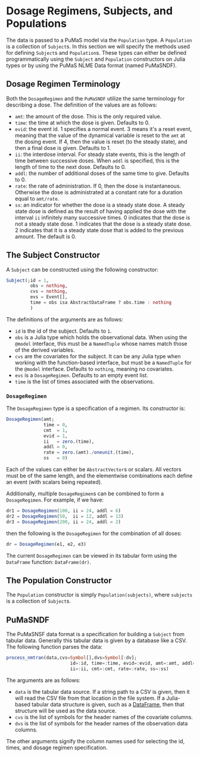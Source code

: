 # Dosage Regimens, Subjects, and Populations

The data is passed to a PuMaS model via the `Population` type. A `Population` is
a collection of `Subject`s. In this section we will specify the methods used
for defining `Subject`s and `Population`s. These types can either be defined
programmatically using the `Subject` and `Population` constructors on Julia types
or by using the PuMaS NLME Data format (named PuMaSNDF).

## Dosage Regimen Terminology

Both the `DosageRegimen` and the `PuMaSNDF` utilize the same terminology for
describing a dose. The definition of the values are as follows:

- `amt`: the amount of the dose. This is the only required value.
- `time`: the time at which the dose is given. Defaults to 0.
- `evid`: the event id. 1 specifies a normal event. 3 means it's a reset event,
  meaning that the value of the dynamical variable is reset to the `amt` at the
  dosing event. If 4, then the value is reset (to the steady state), and then
  a final dose is given. Defaults to 1.
- `ii`: the interdose interval. For steady state events, this is the length of
  time between successive doses. When `addl` is specified, this is the length
  of time to the next dose. Defaults to 0.
- `addl`: the number of additional doses of the same time to give. Defaults to 0.
- `rate`: the rate of administration. If 0, then the dose is instantaneous.
  Otherwise the dose is administrated at a constant rate for a duration equal
  to `amt/rate`.
- `ss`: an indicator for whether the dose is a steady state dose. A steady state
  dose is defined as the result of having applied the dose with the interval `ii`
  infinitely many successive times. 0 indicates that the dose is not a steady
  state dose. 1 indicates that the dose is a steady state dose. 2 indicates that
  it is a steady state dose that is added to the previous amount. The default
  is 0.

## The Subject Constructor

A `Subject` can be constructed using the following constructor:

```julia
Subject(;id = 1,
         obs = nothing,
         cvs = nothing,
         evs = Event[],
         time = obs isa AbstractDataFrame ? obs.time : nothing
         )
```

The definitions of the arguments are as follows:

- `id` is the id of the subject. Defaults to `1`.
- `obs` is a Julia type which holds the observational data. When using the
  `@model` interface, this must be a `NamedTuple` whose names match those
  of the derived variables.
- `cvs` are the covariates for the subject. It can be any Julia type when working
  with the function-based interface, but must be a `NamedTuple` for the `@model`
  interface. Defaults to `nothing`, meaning no covariates.
- `evs` is a `DosageRegimen`. Defaults to an empty event list.
- `time` is the list of times associated with the observations.

### `DosageRegimen`

The `DosageRegimen` type is a specification of a regimen. Its constructor is:

```julia
DosageRegimen(amt;
              time = 0,
              cmt  = 1,
              evid = 1,
              ii   = zero.(time),
              addl = 0,
              rate = zero.(amt)./oneunit.(time),
              ss   = 0)
```

Each of the values can either be `AbstractVector`s or scalars. All vectors must
be of the same length, and the elementwise combinations each define an event
(with scalars being repeated).

Additionally, multiple `DosageRegimen`s can be combined to form a `DosageRegimen`.
For example, if we have:

```julia
dr1 = DosageRegimen(100, ii = 24, addl = 6)
dr2 = DosageRegimen(50,  ii = 12, addl = 13)
dr3 = DosageRegimen(200, ii = 24, addl = 2)
```

then the following is the `DosageRegimen` for the combination of all doses:

```julia
dr = DosageRegimen(e1, e2, e3)
```

The current `DosageRegimen` can be viewed in its tabular form using the
`DataFrame` function: `DataFrame(dr)`.

## The Population Constructor

The `Population` constructor is simply `Population(subjects)`, where
`subjects` is a collection of `Subject`s.

## PuMaSNDF

The PuMaSNSF data format is a specification for building a `Subject` from
tabular data. Generally this tabular data is given by a database like a CSV.
The following function parses the data:

```julia
process_nmtran(data,cvs=Symbol[],dvs=Symbol[:dv];
                        id=:id, time=:time, evid=:evid, amt=:amt, addl=:addl,
                        ii=:ii, cmt=:cmt, rate=:rate, ss=:ss)
```

The arguments are as follows:

- `data` is the tabular data source. If a string path to a CSV is given, then
  it will read the CSV file from that location in the file system. If a Julia-based
  tabular data structure is given, such as a
  [DataFrame](http://juliadata.github.io/DataFrames.jl/stable/), then that
  structure will be used as the data source.
- `cvs` is the list of symbols for the header names of the covariate columns.
- `dvs` is the list of symbols for the header names of the observation data columns.

The other arguments signify the column names used for selecting the id, times,
and dosage regimen specification.
